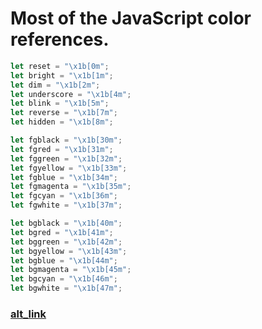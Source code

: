 # Most of the JavaScript color references.

```javascript
let reset = "\x1b[0m";
let bright = "\x1b[1m";
let dim = "\x1b[2m";
let underscore = "\x1b[4m";
let blink = "\x1b[5m";
let reverse = "\x1b[7m";
let hidden = "\x1b[8m";

let fgblack = "\x1b[30m";
let fgred = "\x1b[31m";
let fggreen = "\x1b[32m";
let fgyellow = "\x1b[33m";
let fgblue = "\x1b[34m";
let fgmagenta = "\x1b[35m";
let fgcyan = "\x1b[36m";
let fgwhite = "\x1b[37m";

let bgblack = "\x1b[40m";
let bgred = "\x1b[41m";
let bggreen = "\x1b[42m";
let bgyellow = "\x1b[43m";
let bgblue = "\x1b[44m";
let bgmagenta = "\x1b[45m";
let bgcyan = "\x1b[46m";
let bgwhite = "\x1b[47m";
```

### [alt_link](https://pastebin.com/Cng8BVYg)
